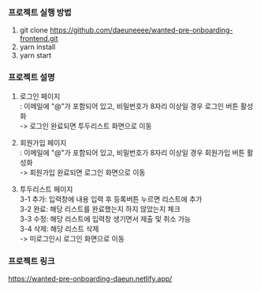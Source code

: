 ### 프로젝트 실행 방법

1. git clone https://github.com/daeuneeee/wanted-pre-onboarding-frontend.git
2. yarn install
3. yarn start

### 프로젝트 설명

1. 로그인 페이지  
   : 이메일에 "@"가 포함되어 있고, 비밀번호가 8자리 이상일 경우 로그인 버튼 활성화  
   -> 로그인 완료되면 투두리스트 화면으로 이동

2. 회원가입 페이지  
   : 이메일에 "@"가 포함되어 있고, 비밀번호가 8자리 이상일 경우 회원가입 버튼 활성화  
   -> 회원가입 완료되면 로그인 화면으로 이동

3. 투두리스트 페이지  
   3-1 추가: 입력창에 내용 입력 후 등록버튼 누르면 리스트에 추가  
   3-2 완료: 해당 리스트를 완료했는지 하지 않았는지 체크  
   3-3 수정: 해당 리스트에 입력창 생기면서 제출 및 취소 가능  
   3-4 삭제: 해당 리스트 삭제  
   -> 미로그인시 로그인 화면으로 이동

### 프로젝트 링크

https://wanted-pre-onboarding-daeun.netlify.app/
